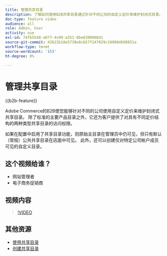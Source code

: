 ```yaml
---
title: 管理共享目录
description: 了解如何使用B2B共享目录通过针对不同公司的自定义定价来维护封闭式目录。
doc-type: feature video
audience: all
role: Admin, User
activity: use
exl-id: 74fb5548-a077-4c09-a351-0be830060841
source-git-commit: 42622b18e5738e8cb57f247029c189884698851a
workflow-type: tm+mt
source-wordcount: '153'
ht-degree: 0%

---
```


# 管理共享目录

{{b2b-feature}}

Adobe Commerce的B2B使您能够针对不同的公司使用自定义定价来维护封闭式共享目录。 除了标准的主要产品目录之外，它还为客户提供了对具有不同定价结构的两种类型共享目录的访问权限。

如果在配置中启用了共享目录功能，则原始主目录在管理员中仍可见，但只有默认（常规）公共共享目录在店面中可见。 此外，还可以创建仅对特定公司帐户成员可见的自定义目录。

## 这个视频给谁？

- 网站管理者
- 电子商务促销商

## 视频内容

>[!VIDEO](https://video.tv.adobe.com/v/344446?quality=12&learn=on)

## 其他资源

- [使用共享目录](https://experienceleague.adobe.com/docs/commerce-admin/b2b/shared-catalogs/catalog-shared.html)
- [创建共享目录](https://experienceleague.adobe.com/docs/commerce-admin/b2b/shared-catalogs/define/catalog-shared-create.html)
